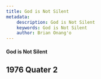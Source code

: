 ```yaml
---
title: God is Not Silent
metadata:
    description: God is Not Silent
    keywords: God is Not Silent
    author: Brian Onang'o
---
```


#### God is Not Silent

## 1976 Quater 2
